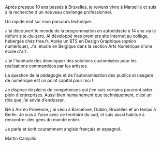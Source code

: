 
Après presque 10 ans passés à Bruxelles, je reviens vivre à Marseille et suis à la recherche d'un nouveau challenge professionnel. 

Un rapide mot sur mon parcours technique.

J'ai découvert le monde de la programmation en autodidacte à 14 ans via le défunt site-du-zero. Ai développé mes premiers site internet au collège, hébergés chez free.fr. 
Après un BTS en Design Graphique (option numérique),
J'ai étudié en Belgique dans la section Arts Numérique d'une école d'art.

J'ai l'habitude des developper des solutions customisées pour les réalisations commandées par les artistes.

La question de la pédagogie et de l'autonomisation des publics et usagers de numérique est un point capital pour moi !

Je dispose de pleins de compétences qui j'en suis certains pourront aider plein d'entreprises.
Aussi bien humainement que techniquement, c'est un rôle que j'ai envie d'endosser.

Né à Aix en Provence, j'ai vécu à Barcelone, Dublin, Bruxelles et un temps à Berlin. Je suis à l'aise avec ce territoire du sud, et suis aussi habitué à rencontrer des gens du monde entier.

Je parle et écrit couramment anglais français et espagnol.



Martin Campillo
